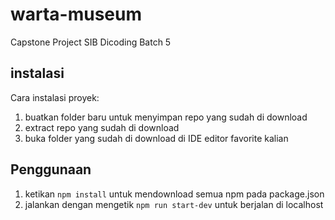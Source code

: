 # warta-museum
Capstone Project SIB Dicoding Batch 5

## instalasi
Cara instalasi proyek: 
1. buatkan folder baru untuk menyimpan repo yang sudah di download 
2. extract repo yang sudah di download
3. buka folder yang sudah di download di IDE editor favorite kalian
 
## Penggunaan
1. ketikan ```npm install``` untuk mendownload semua npm pada package.json
2. jalankan dengan mengetik ```npm run start-dev``` untuk berjalan di localhost
